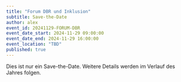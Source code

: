 ```yaml
---
title: "Forum DBR und Inklusion"
subtitle: Save-the-Date
author: alex
event_id: 20241129-FORUM-DBR
event_date_start: 2024-11-29 09:00:00
event_date_end: 2024-11-29 16:00:00
event_location: "TBD"
published: true
---
```


Dies ist nur ein Save-the-Date. Weitere Details werden im Verlauf des Jahres folgen.